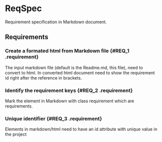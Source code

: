 # ReqSpec
Requirement specification in Markdown document.

## Requirements

### Create a formated html from Markdown file {#REQ_1 .requirement}
The input markdown file (default is the Readme.md, this file), need to convert to html. In converted html document need to show the <a id="REQ_1.1" class="requirement">requirement id right after the reference in brackets</a>.

### Identify the requirement keys {#REQ_2 .requirement}
Mark the element in Markdown with class requirement which are requirements.

### Unique identifier {#REQ_3 .requirement}
Elements in markdown/html need to have an id attribute with unique value in the project

